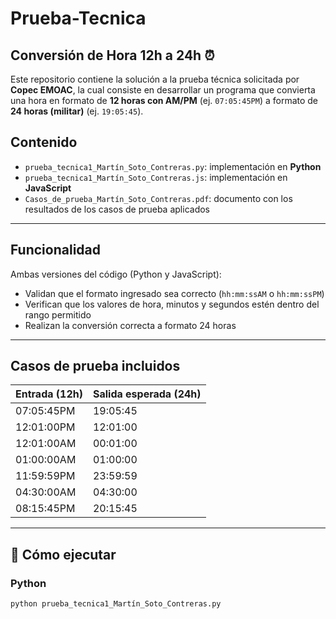 # Prueba-Tecnica

## Conversión de Hora 12h a 24h ⏰

Este repositorio contiene la solución a la prueba técnica solicitada por **Copec EMOAC**, la cual consiste en desarrollar un programa que convierta una hora en formato de **12 horas con AM/PM** (ej. `07:05:45PM`) a formato de **24 horas (militar)** (ej. `19:05:45`).

## Contenido

- `prueba_tecnica1_Martín_Soto_Contreras.py`: implementación en **Python**
- `prueba_tecnica1_Martín_Soto_Contreras.js`: implementación en **JavaScript**
- `Casos_de_prueba_Martín_Soto_Contreras.pdf`: documento con los resultados de los casos de prueba aplicados

---

## Funcionalidad

Ambas versiones del código (Python y JavaScript):

- Validan que el formato ingresado sea correcto (`hh:mm:ssAM` o `hh:mm:ssPM`)
- Verifican que los valores de hora, minutos y segundos estén dentro del rango permitido
- Realizan la conversión correcta a formato 24 horas

---

## Casos de prueba incluidos

| Entrada (12h)   | Salida esperada (24h) |
|----------------|------------------------|
| 07:05:45PM     | 19:05:45               |
| 12:01:00PM     | 12:01:00               |
| 12:01:00AM     | 00:01:00               |
| 01:00:00AM     | 01:00:00               |
| 11:59:59PM     | 23:59:59               |
| 04:30:00AM     | 04:30:00               |
| 08:15:45PM     | 20:15:45               |

---

## 🚀 Cómo ejecutar

### Python

```bash
python prueba_tecnica1_Martín_Soto_Contreras.py
